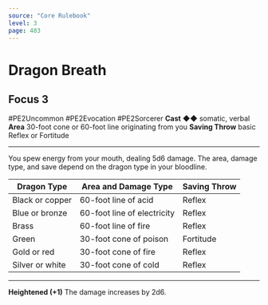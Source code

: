 ```yaml
---
source: "Core Rulebook"
level: 3
page: 403
---
```


# Dragon Breath
## Focus 3
#PE2Uncommon #PE2Evocation #PE2Sorcerer 
**Cast** ◆◆ somatic, verbal
**Area** 30-foot cone or 60-foot line originating from you
**Saving Throw** basic Reflex or Fortitude

-----
You spew energy from your mouth, dealing 5d6 damage. The area, damage type, and save depend on the dragon type in your bloodline.

| Dragon Type     | Area and Damage Type        | Saving Throw |
| --------------- | --------------------------- | ------------ |
| Black or copper | 60-foot line of acid        | Reflex       |
| Blue or bronze  | 60-foot line of electricity | Reflex       |
| Brass           | 60-foot line of fire        | Reflex       |
| Green           | 30-foot cone of poison      | Fortitude    |
| Gold or red     | 30-foot cone of fire        | Reflex       |
| Silver or white | 30-foot cone of cold        | Reflex       |

---
**Heightened (+1)** The damage increases by 2d6.